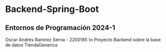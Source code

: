 # Backend-Spring-Boot
## Entornos de Programación 2024-1
Oscar Andrés Ramírez Serna - 2200185 \n 
Proyecto Backend sobre la base de datos TiendaGenerica
